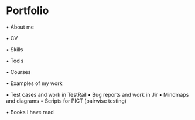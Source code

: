 # Portfolio
• About me

• CV

• Skills

• Tools

• Courses

• Examples of my work

 • Test cases and work in TestRail
 • Bug reports and work in Jir
 • Mindmaps and diagrams
 • Scripts for PICT (pairwise testing)

• Books I have read
